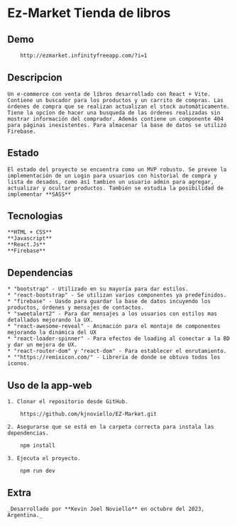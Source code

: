 # Ez-Market Tienda de libros

## Demo

``` bash
    http://ezmarket.infinityfreeapp.com/?i=1
```   


## Descripcion

    Un e-commerce con venta de libros desarrollado con React + Vite. Contiene un buscador para los productos y un carrito de compras. Las órdenes de compra que se realizan actualizan el stock automáticamente. Tiene la opcíon de hacer una busqueda de las órdenes realizadas sin mostrar información del comprador. Además contiene un componente 404 para páginas inexistentes. Para almacenar la base de datos se utilizó Firebase. 


## Estado

    El estado del proyecto se encuentra como un MVP robusto. Se prevee la implementación de un Login para usuarios con historial de compra y lista de desados, como así tambien un usuario admin para agregar, actualizar y ocultar productos. También se estudia la posibilidad de implementar **SASS**


## Tecnologias

    **HTML + CSS**
    **Javascript**
    **React.Js**
    **Firebase**


##  Dependencias

    * "bootstrap" - Utilizado en su mayoría para dar estilos.
    * "react-bootstrap" - Se utilizan varios componentes ya predefinidos.
    * "firebase" - Uasdo para guardar la base de datos incuyendo los productos, órdenes y mensajes de contactos.
    * "sweetalert2" - Para dar mensajes a los usuarios con estilos mas detallados mejorando la UX.
    * "react-awesome-reveal" - Animación para el montaje de componentes mejorando la dinámica del UX
    * "react-loader-spinner" - Para efectos de loading al conectar a la BD y dar un mejora de UX.
    * "react-router-dom" y "react-dom" - Para establecer el enrutamiento.
    * ""https://remixicon.com/" - Libreria de donde se obtuvo todos los iconos.


## Uso de la app-web

    1. Clonar el repositorio desde GitHub.

``` bash
    https://github.com/kjnoviello/EZ-Market.git
```    

    2. Asegurarse que se está en la carpeta correcta para instala las dependencias.

``` bash
    npm install
```   

    3. Ejecuta el proyecto.

``` bash
    npm run dev
```


## Extra

    _Desarrollado por **Kevin Joel Noviello** en octubre del 2023, Argentina._





